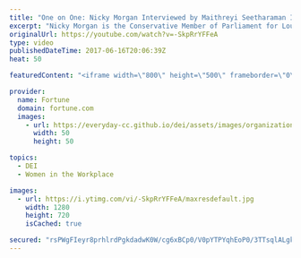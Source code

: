 ```yaml
---
title: "One on One: Nicky Morgan Interviewed by Maithreyi Seetharaman I Fortune"
excerpt: "Nicky Morgan is the Conservative Member of Parliament for Loughborough, and former Secretary of State for Education and Minister for Women and Equalities.  Subscribe to Fortune -  http://www.youtube.com/subscription_center?add_user=FortuneMagazineVideo  FORTUNE is a global leader in business journalism"
originalUrl: https://youtube.com/watch?v=-SkpRrYFFeA
type: video
publishedDateTime: 2017-06-16T20:06:39Z
heat: 50

featuredContent: "<iframe width=\"800\" height=\"500\" frameborder=\"0\" src=\"https://www.youtube.com/embed/-SkpRrYFFeA\" allow=\"accelerometer; autoplay; encrypted-media; gyroscope; picture-in-picture\" allowfullscreen></iframe>"

provider:
  name: Fortune
  domain: fortune.com
  images:
    - url: https://everyday-cc.github.io/dei/assets/images/organizations/fortune.com-50x50.jpg
      width: 50
      height: 50

topics:
  - DEI
  - Women in the Workplace

images:
  - url: https://i.ytimg.com/vi/-SkpRrYFFeA/maxresdefault.jpg
    width: 1280
    height: 720
    isCached: true

secured: "rsPWgFIeyr8prhlrdPgkdadwK0W/cg6xBCp0/V0pYTPYqhEoP0/3TTsqlALgklpK9p9Ph3usvpmagF6IuN65cFbgbRbNJKczH6R2+B2B+x2fOGKyinzAvtjNZ7ES9AIECLrQxa31MpWvAz2Illa4HybHIgFF60brJN1Zhe1QCJFR4iGp7niVPg6tsmaksRmex7N+oHLBN7hLmdh6h2X5A3eiwEgrBPQQuO+u5Z4jVuBFTxNw1gz2l6/wHiO8jgir7CoCziVhl8S0bDABui9nQJxBRGRSV98XGPDmI+Dad6QF2chSVKMUdxYwY0IV0Rw+Tixfv8W/ZM6NLCIj7taCzdHs/oKoskUCfjSwU3pamzDCoUWJpVgdHUGvT6cIqBZouvp2fhGX5ZixXywTAFmtaw==;pFXipBTUu9vNaNIPn4uWBg=="
---
```


